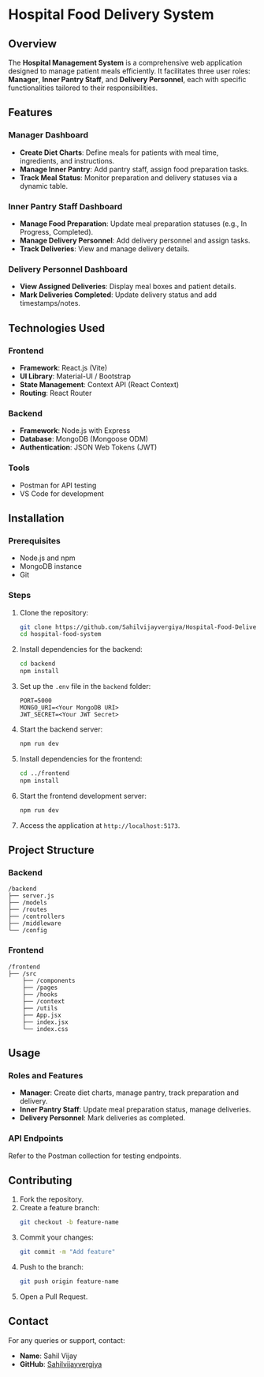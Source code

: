 ﻿# Hospital Food Delivery System

## Overview

The **Hospital Management System** is a comprehensive web application designed to manage patient meals efficiently. It facilitates three user roles: **Manager**, **Inner Pantry Staff**, and **Delivery Personnel**, each with specific functionalities tailored to their responsibilities.

## Features

### Manager Dashboard
- **Create Diet Charts**: Define meals for patients with meal time, ingredients, and instructions.
- **Manage Inner Pantry**: Add pantry staff, assign food preparation tasks.
- **Track Meal Status**: Monitor preparation and delivery statuses via a dynamic table.

### Inner Pantry Staff Dashboard
- **Manage Food Preparation**: Update meal preparation statuses (e.g., In Progress, Completed).
- **Manage Delivery Personnel**: Add delivery personnel and assign tasks.
- **Track Deliveries**: View and manage delivery details.

### Delivery Personnel Dashboard
- **View Assigned Deliveries**: Display meal boxes and patient details.
- **Mark Deliveries Completed**: Update delivery status and add timestamps/notes.

## Technologies Used

### Frontend
- **Framework**: React.js (Vite)
- **UI Library**: Material-UI / Bootstrap
- **State Management**: Context API (React Context)
- **Routing**: React Router

### Backend
- **Framework**: Node.js with Express
- **Database**: MongoDB (Mongoose ODM)
- **Authentication**: JSON Web Tokens (JWT)

### Tools
- Postman for API testing
- VS Code for development

## Installation

### Prerequisites
- Node.js and npm
- MongoDB instance
- Git

### Steps
1. Clone the repository:
   ```bash
   git clone https://github.com/Sahilvijayvergiya/Hospital-Food-Delivery-System
   cd hospital-food-system
   ```

2. Install dependencies for the backend:
   ```bash
   cd backend
   npm install
   ```

3. Set up the `.env` file in the `backend` folder:
   ```env
   PORT=5000
   MONGO_URI=<Your MongoDB URI>
   JWT_SECRET=<Your JWT Secret>
   ```

4. Start the backend server:
   ```bash
   npm run dev
   ```

5. Install dependencies for the frontend:
   ```bash
   cd ../frontend
   npm install
   ```

6. Start the frontend development server:
   ```bash
   npm run dev
   ```

7. Access the application at `http://localhost:5173`.

## Project Structure

### Backend
```
/backend
├── server.js
├── /models
├── /routes
├── /controllers
├── /middleware
└── /config
```

### Frontend
```
/frontend
├── /src
    ├── /components
    ├── /pages
    ├── /hooks
    ├── /context
    ├── /utils
    ├── App.jsx
    ├── index.jsx
    └── index.css
```

## Usage

### Roles and Features
- **Manager**: Create diet charts, manage pantry, track preparation and delivery.
- **Inner Pantry Staff**: Update meal preparation status, manage deliveries.
- **Delivery Personnel**: Mark deliveries as completed.

### API Endpoints
Refer to the Postman collection for testing endpoints.

## Contributing
1. Fork the repository.
2. Create a feature branch:
   ```bash
   git checkout -b feature-name
   ```
3. Commit your changes:
   ```bash
   git commit -m "Add feature"
   ```
4. Push to the branch:
   ```bash
   git push origin feature-name
   ```
5. Open a Pull Request.

## Contact
For any queries or support, contact:
- **Name**: Sahil Vijay
- **GitHub**: [Sahilvijayvergiya](https://github.com/Sahilvijayvergiya)

